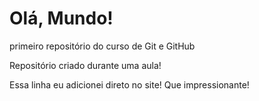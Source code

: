 # Olá, Mundo!
primeiro repositório do curso de Git e GitHub

Repositório criado durante uma aula!

Essa linha eu adicionei direto no site! Que impressionante!
